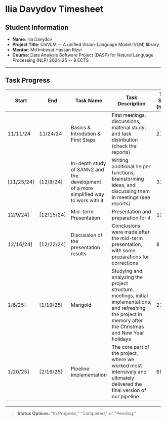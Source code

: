# Ilia Davydov Timesheet

## Student Information
- **Name**: Ilia Davydov
- **Project Title**: UniVLM -- A unified Vision-Language Model (VLM) library
- **Mentor**: Md Imbesat Hassan Rizvi
- **Course**: Data Analysis Software Project (DASP) for Natural Language Processing (NLP) 2024-25 -- 9 ECTS

---

## Task Progress

| Start      | End        | Task Name       | Task Description         | Time Spent (hours) | Status        |
|------------|------------|-----------------|--------------------------|--------------------|---------------|
| 11/11/24 | 11/24/24 | Basics & Introdution & First Steps   | First meetings, discussions, material study, and task distribution (check the reports)  | 27 | Completed |
| [11/25/24] | [12/8/24] | In-depth study of SAMv2 and the development of a more simplified way to work with it   | Writing additional helper functions, brainstorming ideas, and discussing them in meetings (see reports)  | 31 | Completed |
| 12/9/24] | [12/15/24] | Mid-term Presentation | Presentation and preparation for it  | 12 | Completed |
| 12/16/24] | [12/22/24] | Discussion of the presentation results | Conclusions were made after the mid-term presentation, with some preparations for corrections  | 8 | Completed |
| 1/6/25] | [1/19/25] | Marigold | Studying and analyzing the project structure, meetings, initial implementations, and refreshing the project in memory after the Christmas and New Year holidays  | 21 | Completed |
| 1/20/25] | [2/16/25] | Pipeline implementation | The core part of the project, where we worked most intensively and ultimately delivered the final version of our pipeline  | 68 | Completed |
---

> **Status Options**: "In Progress," "Completed," or "Pending."
